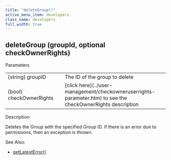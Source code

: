 ```yaml
---
title: "deleteGroup()"
active_menu_item: developers
class_name: developers
full_width: true
---
```



## deleteGroup (groupId, optional checkOwnerRights)

Parameters

<table>
<tr>
<td width="183">
{string} groupID

</td>
<td width="15">
</td>
<td width="682">
The ID of the group to delete

</td>
</tr>
<tr>
<td width="183">
{bool} checkOwnerRights

</td>
<td width="15">
</td>
<td width="682">
[click here](../user-management/checkowneruserrights-parameter.htm) to see the checkOwnerRights description

</td>
</tr>
</table>

Description

Deletes the Group with the specified Group ID. If there is an error due to permissions, then an exception is thrown.

   

See Also:

 - [getLatestError()](../../ssj-object/miscellaneous/getlatesterror.htm)

